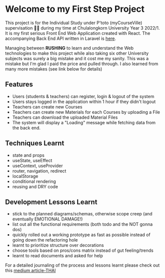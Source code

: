 # Welcome to my First Step Project
This project is for the Individual Study under P'toto (myCourseVille) supervisation 🙏🙏 during my time at Chulalongkorn University Year 3 2022/1. It is my first serious Front End Web Application created with React. The accompanying Back End API written in Laravel is [here]().

Managing between **RUSHING** to learn and understand the Web technologies to make this project while also taking six other University subjects was surely a big mistake and it cost me my sanity. This was a mistake but I'm glad I paid the price and pulled through. I also learned from many more mistakes (see link below for details)

## Features 
- Users (students & teachers) can register, login & logout of the system
- Users stays logged in the application within 1 hour if they didn't logout
- Teachers can create new Courses
- Teachers can create new Materials for each Courses by uploading a File
- Teachers can download the uploaded Material Files
- The system will display a "Loading" message while fetching data from the back end.

## Techniques Learnt
- state and props
- useState, useEffect
- useContext, useProvider
- router, navigation, redirect
- localStorage
- conditional rendering
- reusing and DRY code

## Development Lessons Learnt
- stick to the planned diagrams/schemas, otherwise scope creep (and eventually EMOTIONAL DAMAGE!)
- list out all the functional requirements (both todo and the NOT gonna dos)
- quickly rolled out a working prototype as fast as possible instead of going down the refactoring hole
- learnt to prioritize structure over decorations
- choose tools based on pros/cons matrix instead of gut feeling/trends
- learnt to read documents and asked for help

For a detailed journaling of the process and lessons learnt please check out this [medium article-THAI](shorturl.at/cikW6)
